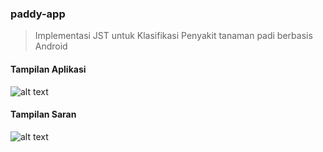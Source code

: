 ### paddy-app
> Implementasi JST untuk Klasifikasi Penyakit tanaman padi berbasis Android 

#### Tampilan Aplikasi
  ![alt text](https://github.com/mift019/paddy-app/blob/master/results/a.png)


#### Tampilan Saran
  ![alt text](https://github.com/mift019/paddy-app/blob/master/results/b.png)
